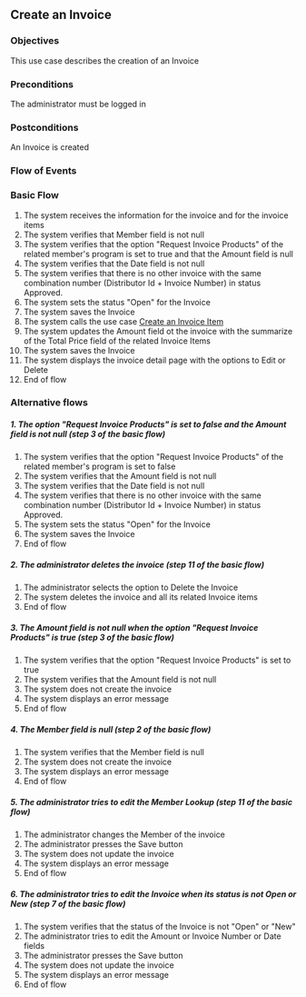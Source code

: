 ## Create an Invoice

### Objectives 
This use case describes the creation of an Invoice

### Preconditions
The administrator must be logged in

### Postconditions
An Invoice is created

### Flow of Events

### Basic Flow

1. The system receives the information for the invoice and for the invoice items 
2. The system verifies that Member field is not null
3. The system verifies that the option "Request Invoice Products" of the related member's program is set to true and that the Amount field is null
4. The system verifies that the Date field is not null
5. The system verifies that there is no other invoice with the same combination number (Distributor Id + Invoice Number) in status Approved.
6. The system sets the status "Open" for the Invoice
7. The system saves the Invoice
8. The system calls the use case [Create an Invoice Item](https://github.com/FieloIncentiveAutomation/fieloprp/blob/develop/doc/UC-PRP-0001-Create%20an%20Invoice%20Item.md)
9. The system updates the Amount field ot the invoice with the summarize of the Total Price field of the related Invoice Items 
10. The system saves the Invoice
11. The system displays the invoice detail page with the options to Edit or Delete
12. End of flow

### Alternative flows

##### 1. The option "Request Invoice Products" is set to false and the Amount field is not null (step 3 of the basic flow)
   1. The system verifies that the option "Request Invoice Products" of the related member's program is set to false
   2. The system verifies that the Amount field is not null
   3. The system verifies that the Date field is not null
   4. The system verifies that there is no other invoice with the same combination number (Distributor Id + Invoice Number) in status Approved.
   5. The system sets the status "Open" for the Invoice
   6. The system saves the Invoice
   7. End of flow

##### 2. The administrator deletes the invoice (step 11 of the basic flow)
   1. The administrator selects the option to Delete the Invoice
   2. The system deletes the invoice and all its related Invoice items
   3. End of flow

##### 3. The Amount field is not null when the option "Request Invoice Products" is true (step 3 of the basic flow)
   1. The system verifies that the option "Request Invoice Products" is set to true
   2. The system verifies that the Amount field is not null
   3. The system does not create the invoice
   4. The system displays an error message
   5. End of flow
   
##### 4. The Member field is null (step 2 of the basic flow)
   1. The system verifies that the Member field is null
   2. The system does not create the invoice
   3. The system displays an error message
   4. End of flow

##### 5. The administrator tries to edit the Member Lookup (step 11 of the basic flow)
   1. The administrator changes the Member of the invoice
   2. The administrator presses the Save button
   3. The system does not update the invoice
   4. The system displays an error message
   5. End of flow

##### 6. The administrator tries to edit the Invoice when its status is not Open or New (step 7 of the basic flow)
   1. The system verifies that the status of the Invoice is not "Open" or "New"
   2. The administrator tries to edit the Amount or Invoice Number or Date fields
   3. The administrator presses the Save button
   4. The system does not update the invoice
   5. The system displays an error message
   5. End of flow
